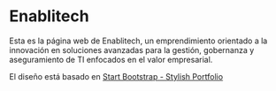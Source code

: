 # Enablitech

Esta es la página web de Enablitech, un emprendimiento orientado a la innovación en soluciones avanzadas para la gestión, gobernanza y aseguramiento de TI enfocados en el valor empresarial.

El diseño está basado en [Start Bootstrap - Stylish Portfolio](https://startbootstrap.com/template-overviews/stylish-portfolio/)